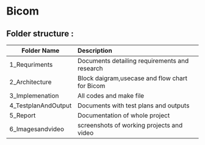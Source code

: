 # Bicom 


## Folder structure :

|     Folder Name               |              Description                  |
|-------------------------------|:------------------------------------------| 
|1_Requriments	|Documents detailing requirements and research |
|2_Architecture	|Block daigram,usecase and flow chart for Bicom|
|3_Implemenation|All codes and make file|
|4_TestplanAndOutput |	Documents with test plans and outputs|
|5_Report|	Documentation of whole project|
|6_Imagesandvideo	| screenshots of working projects and video |
